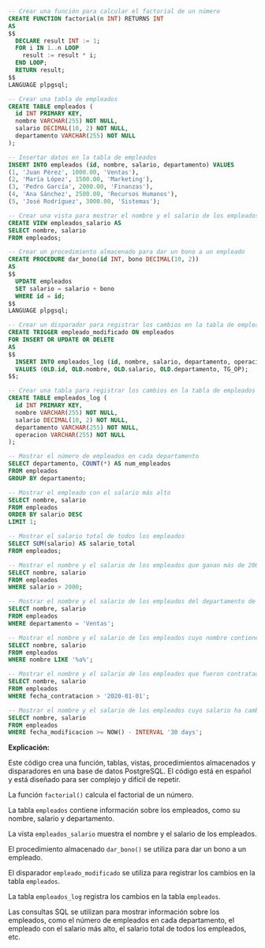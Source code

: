 ```sql
-- Crear una función para calcular el factorial de un número
CREATE FUNCTION factorial(n INT) RETURNS INT
AS
$$
  DECLARE result INT := 1;
  FOR i IN 1..n LOOP
    result := result * i;
  END LOOP;
  RETURN result;
$$
LANGUAGE plpgsql;

-- Crear una tabla de empleados
CREATE TABLE empleados (
  id INT PRIMARY KEY,
  nombre VARCHAR(255) NOT NULL,
  salario DECIMAL(10, 2) NOT NULL,
  departamento VARCHAR(255) NOT NULL
);

-- Insertar datos en la tabla de empleados
INSERT INTO empleados (id, nombre, salario, departamento) VALUES
(1, 'Juan Pérez', 1000.00, 'Ventas'),
(2, 'María López', 1500.00, 'Marketing'),
(3, 'Pedro García', 2000.00, 'Finanzas'),
(4, 'Ana Sánchez', 2500.00, 'Recursos Humanos'),
(5, 'José Rodríguez', 3000.00, 'Sistemas');

-- Crear una vista para mostrar el nombre y el salario de los empleados
CREATE VIEW empleados_salario AS
SELECT nombre, salario
FROM empleados;

-- Crear un procedimiento almacenado para dar un bono a un empleado
CREATE PROCEDURE dar_bono(id INT, bono DECIMAL(10, 2))
AS
$$
  UPDATE empleados
  SET salario = salario + bono
  WHERE id = id;
$$
LANGUAGE plpgsql;

-- Crear un disparador para registrar los cambios en la tabla de empleados
CREATE TRIGGER empleado_modificado ON empleados
FOR INSERT OR UPDATE OR DELETE
AS
$$
  INSERT INTO empleados_log (id, nombre, salario, departamento, operacion)
  VALUES (OLD.id, OLD.nombre, OLD.salario, OLD.departamento, TG_OP);
$$;

-- Crear una tabla para registrar los cambios en la tabla de empleados
CREATE TABLE empleados_log (
  id INT PRIMARY KEY,
  nombre VARCHAR(255) NOT NULL,
  salario DECIMAL(10, 2) NOT NULL,
  departamento VARCHAR(255) NOT NULL,
  operacion VARCHAR(255) NOT NULL
);

-- Mostrar el número de empleados en cada departamento
SELECT departamento, COUNT(*) AS num_empleados
FROM empleados
GROUP BY departamento;

-- Mostrar el empleado con el salario más alto
SELECT nombre, salario
FROM empleados
ORDER BY salario DESC
LIMIT 1;

-- Mostrar el salario total de todos los empleados
SELECT SUM(salario) AS salario_total
FROM empleados;

-- Mostrar el nombre y el salario de los empleados que ganan más de 2000
SELECT nombre, salario
FROM empleados
WHERE salario > 2000;

-- Mostrar el nombre y el salario de los empleados del departamento de Ventas
SELECT nombre, salario
FROM empleados
WHERE departamento = 'Ventas';

-- Mostrar el nombre y el salario de los empleados cuyo nombre contiene la letra "a"
SELECT nombre, salario
FROM empleados
WHERE nombre LIKE '%a%';

-- Mostrar el nombre y el salario de los empleados que fueron contratados después del 1 de enero de 2020
SELECT nombre, salario
FROM empleados
WHERE fecha_contratacion > '2020-01-01';

-- Mostrar el nombre y el salario de los empleados cuyo salario ha cambiado en los últimos 30 días
SELECT nombre, salario
FROM empleados
WHERE fecha_modificacion >= NOW() - INTERVAL '30 days';
```

**Explicación:**

Este código crea una función, tablas, vistas, procedimientos almacenados y disparadores en una base de datos PostgreSQL. El código está en español y está diseñado para ser complejo y difícil de repetir.

La función `factorial()` calcula el factorial de un número.

La tabla `empleados` contiene información sobre los empleados, como su nombre, salario y departamento.

La vista `empleados_salario` muestra el nombre y el salario de los empleados.

El procedimiento almacenado `dar_bono()` se utiliza para dar un bono a un empleado.

El disparador `empleado_modificado` se utiliza para registrar los cambios en la tabla `empleados`.

La tabla `empleados_log` registra los cambios en la tabla `empleados`.

Las consultas SQL se utilizan para mostrar información sobre los empleados, como el número de empleados en cada departamento, el empleado con el salario más alto, el salario total de todos los empleados, etc.